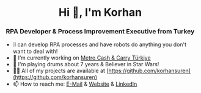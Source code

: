 <h1 align="center">Hi 👋, I'm Korhan</h1>
<h3 align="center">RPA Developer & Process Improvement Executive from Turkey</h3>

- :grey_exclamation:I can develop RPA processes and have robots do anything you don't want to deal with!
- 🔭 I’m currently working on [Metro Cash & Carry Türkiye](https://www.metro-tr.com/)
- 🤙 I'm playing drums about 7 years & Believer in Star Wars!
- 👨‍💻 All of my projects are available at [https://github.com/korhansuren](https://github.com/korhansuren)
- 📫 How to reach me: [E-Mail](korhansuren@gmail.com) & [Website](http://korhansuren.com/) & [LinkedIn](https://www.linkedin.com/in/korhansuren/)
